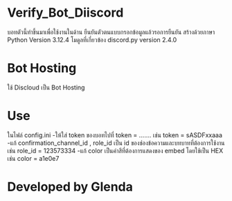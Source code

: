 # Verify_Bot_Diiscord

  บอทตัวนี้ทำขึ้นมาเพื่อใช้งานในด้าน ยืนยันตัวตนแบบกรอกข้อมูลแล้วรอการยืนยัน
  สร้างด้วยภาษา Python Version 3.12.4
  โมดูลที่เกี่ยวข้อง discord.py version 2.4.0

# Bot Hosting
  ใช้ Discloud เป็น Bot Hosting  

# Use 
  ในไฟล์ config.ini 
  -ให้ใส่ token ของบอทไปที่ token = ....... เช่น token = sASDFxxaaa 
  -แก้ confirmation_channel_id , role_id เป็น id ของช่องข้อความและบทบาทที่ต้องการใช้งาน
    เช่น role_id = 123573334 
  -แก้ color เป็นค่าสีที่ต้องการแสดงของ embed โดยใช้เป็น HEX เช่น color = a1e0e7
  
# Developed by Glenda
  
